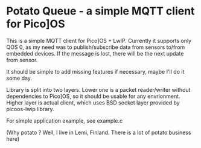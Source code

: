 Potato Queue - a simple MQTT client for Pico]OS
===============================================

This is a simple MQTT client for Pico]OS + LwIP.
Currently it supports only QOS 0, as my need was
to publish/subscribe data from sensors to/from embedded
devices. If the message is lost, there will be the next
update from sensor.

It should be simple to add missing features if necessary,
maybe I'll do it some day.

Library is split into two layers. Lower one is a packet
reader/writer without dependencies to Pico]OS, so it should
be usable for any envrionment. Higher layer is actual
client, which uses BSD socket layer provided by picoos-lwip 
library.

For simple application example, see example.c

(Why potato ? Well, I live in Lemi, Finland. There
is a lot of potato business here)
